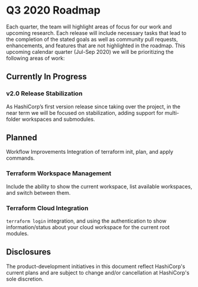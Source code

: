 # Q3 2020 Roadmap

Each quarter, the team will highlight areas of focus for our work and upcoming research.
Each release will include necessary tasks that lead to the completion of the stated goals as well as community pull requests, enhancements, and features that are not highlighted in the roadmap. This upcoming calendar quarter (Jul-Sep 2020) we will be prioritizing the following areas of work:

## Currently In Progress
### v2.0 Release Stabilization
As HashiCorp’s first version release since taking over the project, in the near term we will be focused on stabilization, adding support for multi-folder workspaces and submodules.
 
## Planned
Workflow Improvements
Integration of terraform init, plan, and apply commands.
 
### Terraform Workspace Management
Include the ability to show the current workspace, list available workspaces, and switch between them.
 
### Terraform Cloud Integration
`terraform login` integration, and using the authentication to show information/status about your cloud workspace for the current root modules.

## Disclosures

The product-development initiatives in this document reflect HashiCorp's current plans and are subject to change and/or cancellation at HashiCorp's sole discretion.
